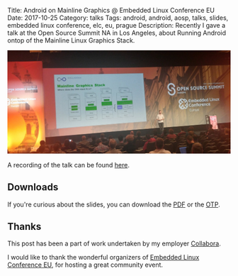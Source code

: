 Title: Android on Mainline Graphics @ Embedded Linux Conference EU
Date: 2017-10-25
Category: talks
Tags: android, android, aosp, talks, slides, embedded linux conference, elc, eu, prague
Description: Recently I gave a talk at the Open Source Summit NA in Los Angeles, about Running Android ontop of the Mainline Linux Graphics Stack.

![Alt text](/images/2017-10-25_speaking_photo.jpg "Speaking @ ELC EU")

A recording of the talk can be found [here](https://www.youtube.com/watch?v=D9OUcQs0TnQ).

## Downloads
If you're curious about the slides, you can download the [PDF](/files/2017-10-25/2017_elc_running_android_on_mainline_gfx.pdf) or
the [OTP](/files/2017-10-25/2017_elc_running_android_on_mainline_gfx.otp).


## Thanks

This post has been a part of work undertaken by my employer [Collabora](http://www.collabora.com).

I would like to thank the wonderful organizers of [Embedded Linux Conference EU](https://osseu17.sched.com/),
for hosting a great community event.

